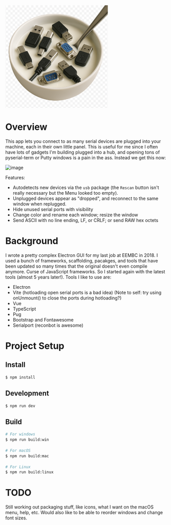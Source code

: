 <img src="https://github.com/petertorelli/serialportplus/blob/main/images/port-cereal.png" width="320px" />

# Overview

This app lets you connect to as many serial devices are plugged into your machine, each in their own little panel. This is useful for me since I often have lots of gadgets I'm building plugged into a hub, and opening tons of pyserial-term or Putty windows is a pain in the ass. Instead we get this now:

<img width="1302" alt="image" src="https://github.com/user-attachments/assets/adcdb325-d2d5-4d08-9cec-ea065f708fe2">

Features:

* Autodetects new devices via the `usb` package (the `Rescan` button isn't really necessary but the Menu looked too empty).
* Unplugged devices appear as "dropped", and reconnect to the same window when replugged.
* Hide unused serial ports with visibility
* Change color and rename each window; resize the window
* Send ASCII with no line ending, LF, or CRLF; or send RAW hex octets

# Background

I wrote a pretty complex Electron GUI for my last job at EEMBC in 2018. I used a bunch of frameworks, scaffolding, pacakges, and tools that have been updated so many times that the original doesn't even compile anymore. Curse of JavaScript frameworks. So I started again with the latest tools (almost 5 years later!). Tools I like to use are:

* Electron
* Vite (hotloading open serial ports is a bad idea) (Note to self: try using onUnmount() to close the ports during hotloading?)
* Vue
* TypeScript
* Pug
* Bootstrap and Fontawesome
* Serialport (reconbot is awesome)

# Project Setup

## Install

```bash
$ npm install
```

## Development

```bash
$ npm run dev
```

## Build

```bash
# For windows
$ npm run build:win

# For macOS
$ npm run build:mac

# For Linux
$ npm run build:linux
```

# TODO

Still working out packaging stuff, like icons, what I want on the macOS menu, help, etc. Would also like to be able to reorder windows and change font sizes.
